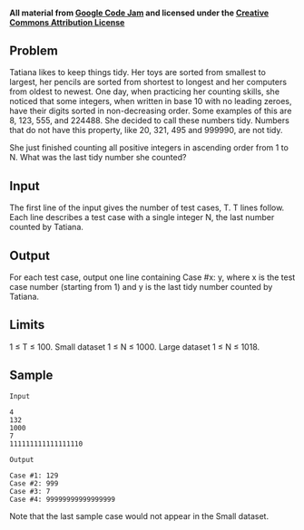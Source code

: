 #### All material from [Google Code Jam](https://code.google.com/codejam/contest/3264486/dashboard#s=p1) and licensed under the [Creative Commons Attribution License](http://creativecommons.org/licenses/by/3.0/)

## Problem
Tatiana likes to keep things tidy. Her toys are sorted from smallest to largest, her pencils are sorted from shortest to longest and her computers from oldest to newest. One day, when practicing her counting skills, she noticed that some integers, when written in base 10 with no leading zeroes, have their digits sorted in non-decreasing order. Some examples of this are 8, 123, 555, and 224488. She decided to call these numbers tidy. Numbers that do not have this property, like 20, 321, 495 and 999990, are not tidy.

She just finished counting all positive integers in ascending order from 1 to N. What was the last tidy number she counted?

## Input
The first line of the input gives the number of test cases, T. T lines follow. Each line describes a test case with a single integer N, the last number counted by Tatiana.

## Output
For each test case, output one line containing Case #x: y, where x is the test case number (starting from 1) and y is the last tidy number counted by Tatiana.

## Limits
1 ≤ T ≤ 100.
Small dataset
1 ≤ N ≤ 1000.
Large dataset
1 ≤ N ≤ 1018.

## Sample
```
Input  
 
4
132
1000
7
111111111111111110

Output

Case #1: 129
Case #2: 999
Case #3: 7
Case #4: 99999999999999999
```

Note that the last sample case would not appear in the Small dataset.